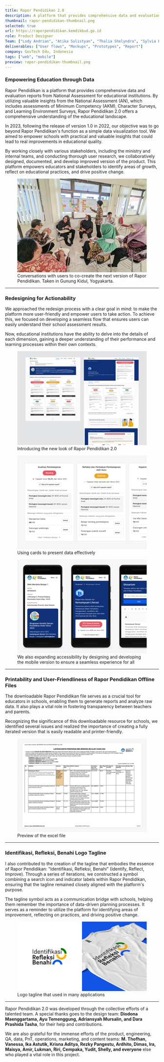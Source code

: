```yaml
---
title: Rapor Pendidikan 2.0
description: A platform that provides comprehensive data and evaluation reports from National Assessment for educational institutions.
thumbnail: rapor-pendidikan-thumbnail.png
selected: true
url: https://raporpendidikan.kemdikbud.go.id
role: Product Designer
Team: ["Lody Andrian", "Atika Sulistyan", "Thalia Shelyndra", "Sylvia Putri", "Ilham Pradwito"]
deliverables: ["User flows", "Mockups", "Prototypes", "Report"]
company: GovTech Edu, Indonesia
tags: ["web", "mobile"]
preview: rapor-pendidikan-thumbnail.png
---
```


### Empowering Education through Data

<p class="body-large">Rapor Pendidikan is a platform that provides comprehensive data and evaluation reports from National Assessment for educational institutions. By utilizing valuable insights from the National Assessment (AN), which includes assessments of Minimum Competency (AKM), Character Surveys, and Learning Environment Surveys, Rapor Pendidikan 2.0 offers a comprehensive understanding of the educational landscape. </p>

In 2023, following the release of version 1.0 in 2022, our objective was to go beyond Rapor Pendidikan's function as a simple data visualization tool. We aimed to empower schools with practical and valuable insights that could lead to real improvements in educational quality.

By working closely with various stakeholders, including the ministry and internal teams, and conducting thorough user research, we collaboratively designed, documented, and develop improved version of the product. This platform empowers educators and stakeholders to identify areas of growth, reflect on educational practices, and drive positive change.

<figure>
        <img src="img-co-creation-rp.jpg" alt="Conversations with users to co-create the next version of Rapor Pendidikan. Taken in Gunung Kidul, Yogyakarta." /> 
        <figcaption>Conversations with users to co-create the next version of Rapor Pendidikan. Taken in Gunung Kidul, Yogyakarta.</figcaption>
</figure>

---

### Redesigning for Actionability

We approached the redesign process with a clear goal in mind: to make the platform more user-friendly and empower users to take action. To achieve this, we focused on developing a seamless flow that ensures users can easily understand their school assessment results.

Now, educational institutions have the ability to delve into the details of each dimension, gaining a deeper understanding of their performance and learning processes within their own contexts.

<figure>
        <img src="img-intro-new-look.jpg" alt="Introducing the new look of Rapor Pendidikan 2.0" /> 
        <figcaption>Introducing the new look of Rapor Pendidikan 2.0</figcaption>
</figure>

<figure>
        <img src="img-card-detail.jpg" alt=">Using cards to present data effectively" /> 
        <figcaption>Using cards to present data effectively</figcaption>
</figure>

<figure>
        <img src="img-mobile-view-rp.jpg" alt="We also expanding accessibility by designing and developing the mobile version to ensure a seamless experience for all" /> 
        <figcaption>We also expanding accessibility by designing and developing the mobile version to ensure a seamless experience for all</figcaption>
</figure>

---

### Printability and User-Friendliness of Rapor Pendidikan Offline Files

The downloadable Rapor Pendidikan file serves as a crucial tool for educators in schools, enabling them to generate reports and analyze raw data. It also plays a vital role in fostering transparency between teachers and parents.

Recognizing the significance of this downloadable resource for schools, we identified several issues and realized the importance of creating a fully iterated version that is easily readable and printer-friendly.

<figure>
        <img src="img-excel-files.jpg" alt="Preview of the excel file" /> 
        <figcaption>Preview of the excel file</figcaption>
</figure>

---

### Identifikasi, Refleksi, Benahi Logo Tagline

I also contributed to the creation of the tagline that embodies the essence of Rapor Pendidikan: "Identifikasi, Refleksi, Benahi" (Identify, Reflect, Improve). Through a series of iterations, we constructed a symbol combining a search icon and indicator labels within Rapor Pendidikan, ensuring that the tagline remained closely aligned with the platform's purpose.

The tagline symbol acts as a communication bridge with schools, helping them remember the importance of data-driven planning processes. It serves as a reminder to utilize the platform for identifying areas of improvement, reflecting on practices, and driving positive change.

<figure>
        <img src="img-tagline.jpg" alt="Logo tagline that used in many applications" /> 
        <figcaption>Logo tagline that used in many applications</figcaption>
</figure>

---

Rapor Pendidikan 2.0 was developed through the collective efforts of a talented team. A special thanks goes to the design team: **Diodona Maenggartama, Ayu Temenggung, Adriansyah Mursalin, and Dara Prashida Tasha**, for their help and contributions.
 
We are also grateful for the immense efforts of the product, engineering, QA, data, PnT, operations, marketing, and content teams: **M. Thofhan, Vanessa, Ika Astutik, Krisna Aditya, Rezky Pangestu, Ardhito, Dimas, Ira, Maisya, Amir, Lukman, Riri, Cempaka, Yudit, Shelly, and everyone** else who played a vital role in this project.